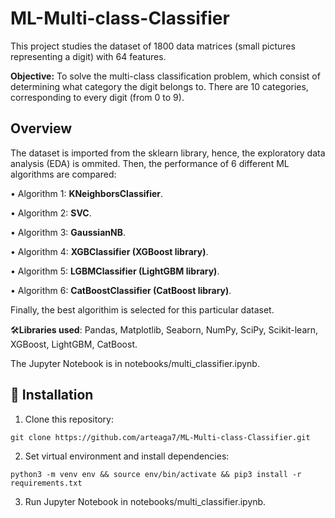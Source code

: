 # ML-Multi-class-Classifier
This project studies the dataset of 1800 data matrices (small pictures representing a digit) with 64 features.

**Objective:** To solve the multi-class classification problem, which consist of determining what category the digit belongs to. There are 10 categories, corresponding to every digit (from 0 to 9).

## Overview
The dataset is imported from the sklearn library, hence, the exploratory data analysis (EDA) is ommited. Then, the performance of 6 different ML algorithms are compared:

• Algorithm 1: **KNeighborsClassifier**.

• Algorithm 2: **SVC**.

• Algorithm 3: **GaussianNB**.

• Algorithm 4: **XGBClassifier (XGBoost library)**.

• Algorithm 5: **LGBMClassifier (LightGBM library)**.

• Algorithm 6: **CatBoostClassifier (CatBoost library)**.

Finally, the best algorithim is selected for this particular dataset.

🛠️**Libraries used**: Pandas, Matplotlib, Seaborn, NumPy, SciPy, Scikit-learn, XGBoost, LightGBM, CatBoost.

The Jupyter Notebook is in notebooks/multi_classifier.ipynb.

## 🚀 Installation
1. Clone this repository:
```
git clone https://github.com/arteaga7/ML-Multi-class-Classifier.git
```
2. Set virtual environment and install dependencies:
```
python3 -m venv env && source env/bin/activate && pip3 install -r requirements.txt
```
3. Run Jupyter Notebook in notebooks/multi_classifier.ipynb.